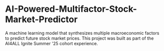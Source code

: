 # AI-Powered-Multifactor-Stock-Market-Predictor
A machine learning model that synthesizes multiple macroeconomic factors to predict future stock market prices. This project was built as part of the AI4ALL Ignite Summer '25 cohort experience.
